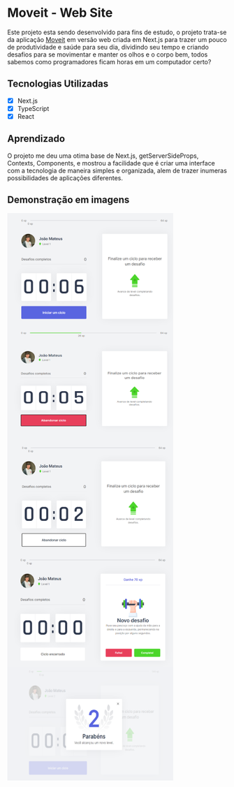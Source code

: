 # Moveit - Web Site

Este projeto esta sendo desenvolvido para fins de estudo, o projeto trata-se da aplicação [Moveit](https://moveit-5luwr38va-mateusgcoelho.vercel.app) em versão web criada em Next.js para trazer um pouco de produtividade e saúde para seu dia, dividindo seu tempo e criando desafios para se movimentar e manter os olhos e o corpo bem, todos sabemos como programadores ficam horas em um computador certo?

## Tecnologias Utilizadas

- [x] Next.js
- [x] TypeScript
- [x] React

## Aprendizado

O projeto me deu uma otima base de Next.js, getServerSideProps, Contexts, Components, e mostrou a facilidade que é criar uma interface com a tecnologia de maneira simples e organizada, alem de trazer inumeras possibilidades de aplicações diferentes.

## Demonstração em imagens

<div style="display:flex; flex-wrap: wrap;">
    <img src="./img/foto1.png" width="380px" height="260px" />
    <img src="./img/foto2.png" width="380px" height="260px" />
    <img src="./img/foto3.png" width="380px" height="260px" />
    <img src="./img/foto4.png" width="380px" height="260px" />
    <img src="./img/foto5.png" width="380px" height="260px" />
</div>

